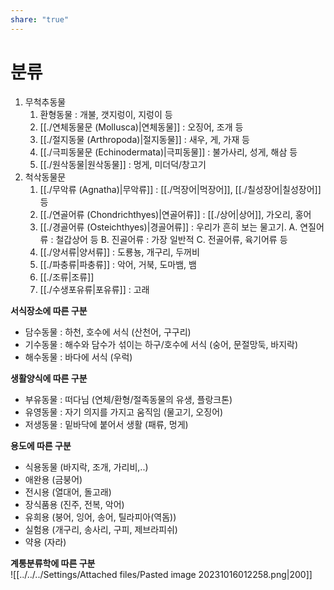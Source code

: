 ```yaml
---
share: "true"
---
```


# 분류

1. 무척추동물
	1) 환형동물 : 개불, 갯지렁이, 지렁이 등
	2) [[./연체동물문 (Mollusca)|연체동물]] : 오징어, 조개 등
	3) [[./절지동물 (Arthropoda)|절지동물]] : 새우, 게, 가재 등
	4) [[./극피동물문 (Echinodermata)|극피동물]] : 불가사리, 성게, 해삼 등
	5) [[./원삭동물|원삭동물]] : 멍게, 미더덕/창고기
2. 척삭동물문
	1) [[./무악류 (Agnatha)|무악류]] : [[./먹장어|먹장어]], [[./칠성장어|칠성장어]] 등
	2) [[./연골어류 (Chondrichthyes)|연골어류]] : [[./상어|상어]], 가오리, 홍어
	3) [[./경골어류 (Osteichthyes)|경골어류]] : 우리가 흔히 보는 물고기.
		A. 연질어류 : 철갑상어 등
		B.  진골어류 : 가장 일반적
		C. 전골어류, 육기어류 등
	4) [[./양서류|양서류]] : 도룡뇽, 개구리, 두꺼비
	5) [[./파충류|파충류]] : 악어, 거북, 도마뱀, 뱀
	6) [[./조류|조류]]
	7) [[./수생포유류|포유류]] : 고래

**서식장소에 따른 구분**
- 담수동물 : 하천, 호수에 서식 (산천어, 구구리)
- 기수동물 : 해수와 담수가 섞이는 하구/호수에 서식 (숭어, 문절망둑, 바지락)
- 해수동물 : 바다에 서식 (우럭)

**생활양식에 따른 구분**
- 부유동물 : 떠다님 (연체/환형/절족동물의 유생, 플랑크톤)
- 유영동물 : 자기 의지를 가지고 움직임 (물고기, 오징어)
- 저생동물 : 밑바닥에 붙어서 생활 (패류, 멍게)

**용도에 따른 구분**
- 식용동물 (바지락, 조개, 가리비,..)
- 애완용 (금붕어)
- 전시용 (열대어, 돌고래)
- 장식품용 (진주, 전복, 악어)
- 유희용 (붕어, 잉어, 송어, 틸라피아(역돔))
- 실험용 (개구리, 송사리, 구피, 제브라피쉬)
- 약용 (자라)

**계통분류학에 따른 구분**<br>
![[../../../Settings/Attached files/Pasted image 20231016012258.png|200]]

